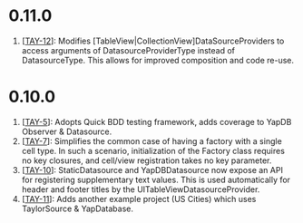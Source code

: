 # 0.11.0
1. [[TAY-12](https://github.com/danthorpe/TaylorSource/pull/12)]: Modifies [TableView|CollectionView]DataSourceProviders to access arguments of DatasourceProviderType instead of DatasourceType. This allows for improved composition and code re-use.


# 0.10.0
1. [[TAY-5](https://github.com/danthorpe/TaylorSource/pull/5)]: Adopts Quick BDD testing framework, adds coverage to YapDB Observer & Datasource.
1. [[TAY-7](https://github.com/danthorpe/TaylorSource/pull/7)]: Simplifies the common case of having a factory with a single cell type. In such a scenario, initialization of the Factory class requires no key closures, and cell/view registration takes no key parameter.
1. [[TAY-10](https://github.com/danthorpe/TaylorSource/pull/10)]: StaticDatasource and YapDBDatasource now expose an API for registering supplementary text values. This is used automatically for header and footer titles by the UITableViewDatasourceProvider.
1. [[TAY-11](https://github.com/danthorpe/TaylorSource/pull/11)]: Adds another example project (US Cities) which uses TaylorSource & YapDatabase.